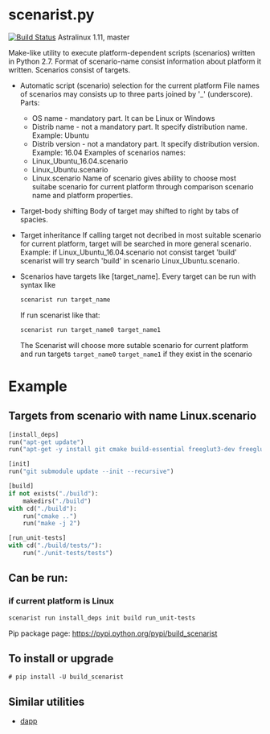 # scenarist.py

[![Build Status](http://sogimu.fvds.ru:8080/buildStatus/icon?job=scenarist.py/Astralinux_1.11)](http://sogimu.fvds.ru:8080/job/scenarist.py/job/Astralinux_1.11/) Astralinux 1.11, master

Make-like utility to execute platform-dependent scripts (scenarios) written in Python 2.7. Format of scenario-name consist information about platform it written. Scenarios consist of targets.

* Automatic script (scenario) selection for the current platform 
    File names of scenarios may consists up to three parts joined by '_' (underscore).
    Parts:
    * OS name - mandatory part. It can be Linux or Windows
    * Distrib name - not a mandatory part. It specify distribution name. Example: Ubuntu
    * Distrib version - not a mandatory part. It specify distribution version. Example: 16.04
    Examples of scenarios names:
    * Linux_Ubuntu_16.04.scenario
    * Linux_Ubuntu.scenario
    * Linux.scenario
    Name of scenario gives ability to choose most suitabe scenario for current platform through comparison scenario name and platform properties.

* Target-body shifting
    Body of target may shifted to right by tabs of spacies.

* Target inheritance
    If calling target not decribed in most suitable scenario for current platform, target will be searched in more general scenario.
    Example: if Linux_Ubuntu_16.04.scenario not consist target 'build' scenarist will try search 'build' in scenario Linux_Ubuntu.scenario.

* Scenarios have targets like [target_name]. Every target can be run with syntax like
    ```bash
    scenarist run target_name
    ```
    If run scenarist like that:
    ```bash
    scenarist run target_name0 target_name1
    ```
    The Scenarist will choose more sutable scenario for current platform and run targets ```target_name0``` ```target_name1``` if they exist in the scenario

# Example
## Targets from scenario with name Linux.scenario
```python
[install_deps]
run("apt-get update")
run("apt-get -y install git cmake build-essential freeglut3-dev freeglut3 libxmu-dev libxi-dev")

[init]
run("git submodule update --init --recursive")

[build]
if not exists("./build"):
    makedirs("./build")
with cd("./build"):
    run("cmake ..")
    run("make -j 2")

[run_unit-tests]
with cd("./build/tests/"):
    run("./unit-tests/tests")
```
## Can be run:
### if current platform is Linux
```bash
scenarist run install_deps init build run_unit-tests
```

Pip package page: https://pypi.python.org/pypi/build_scenarist
## To install or upgrade
```
# pip install -U build_scenarist
```

## Similar utilities
* [dapp](https://github.com/flant/dapp)
